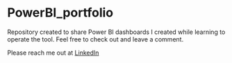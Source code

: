 # PowerBI_portfolio

Repository created to share Power BI dashboards I created while learning to operate the tool.
Feel free to check out and leave a comment.

Please reach me out at [LinkedIn](https://www.linkedin.com/in/majknowakowski/)

